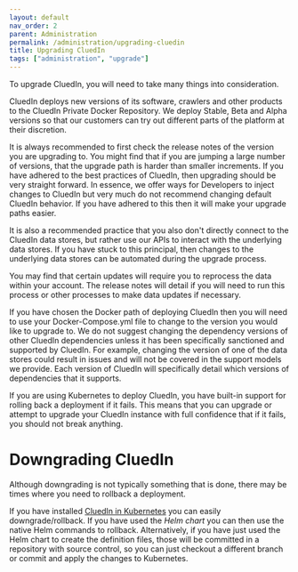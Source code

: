 ```yaml
---
layout: default
nav_order: 2
parent: Administration
permalink: /administration/upgrading-cluedin
title: Upgrading CluedIn
tags: ["administration", "upgrade"]
---
```


To upgrade CluedIn, you will need to take many things into consideration. 

CluedIn deploys new versions of its software, crawlers and other products to the CluedIn Private Docker Repository. We deploy Stable, Beta and Alpha versions so that our customers can try out different parts of the platform at their discretion.

It is always recommended to first check the release notes of the version you are upgrading to. You might find that if you are jumping a large number of versions, that the upgrade path is harder than smaller increments. If you have adhered to the best practices of CluedIn, then upgrading should be very straight forward. In essence, we offer ways for Developers to inject changes to CluedIn but very much do not recommend changing default CluedIn behavior. If you have adhered to this then it will make your upgrade paths easier. 

It is also a recommended practice that you also don't directly connect to the CluedIn data stores, but rather use our APIs to interact with the underlying data stores. If you have stuck to this principal, then changes to the underlying data stores can be automated during the upgrade process. 

You may find that certain updates will require you to reprocess the data within your account. The release notes will detail if you will need to run this process or other processes to make data updates if necessary. 

If you have chosen the Docker path of deploying CluedIn then you will need to use your Docker-Compose.yml file to change to the version you would like to upgrade to. We do not suggest changing the dependency versions of other CluedIn dependencies unless it has been specifically sanctioned and supported by CluedIn. For example, changing the version of one of the data stores could result in issues and will not be covered in the support models we provide. Each version of CluedIn will specifically detail which versions of dependencies that it supports.

If you are using Kubernetes to deploy CluedIn, you have built-in support for rolling back a deployment if it fails. This means that you can upgrade or attempt to upgrade your CluedIn instance with full confidence that if it fails, you should not break anything.

# Downgrading CluedIn

Although downgrading is not typically something that is done, there may be times where you need to rollback a deployment. 

If you have installed [CluedIn in Kubernetes](../deployment/kubernetes) you can easily downgrade/rollback. If you have used the _Helm chart_ you can then use the native Helm commands to rollback. Alternatively, if you have just used the Helm chart to create the definition files, those will be committed in a repository with source control, so you can just checkout a different branch or commit and apply the changes to Kubernetes.
